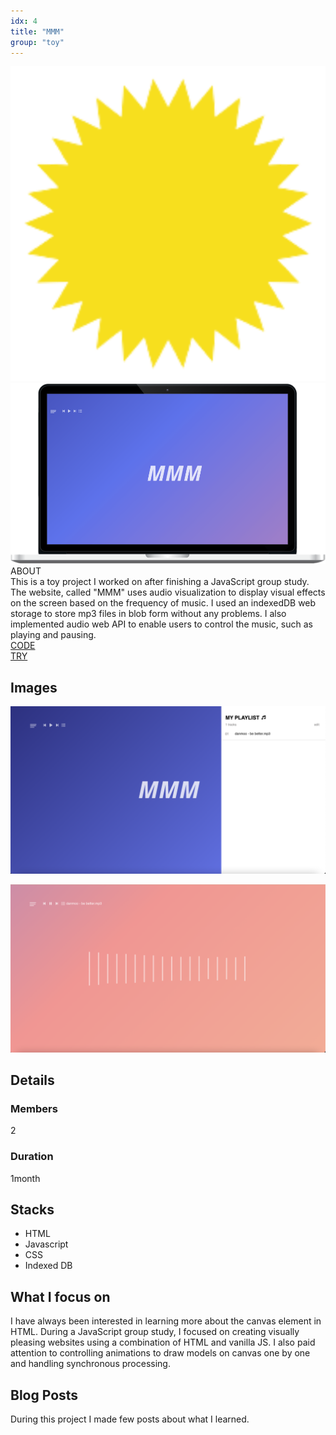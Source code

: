 ```yaml
---
idx: 4
title: "MMM"
group: "toy"
---
```


<div class="aboutWrap">
    <div class="aboutImgWrap">
        <div class="aboutImg">
            <div class="spark">
                <img src="./images/spark.png">
            </div>
            <div class="main">
                <img src="./images/mmm/mmm.png">
            </div>
        </div>
    </div>
    <div class="about">
        <div class="aboutTitle">
        ABOUT
        </div>
        <div class="aboutContent">
        This is a toy project I worked on after finishing a JavaScript group study. The website, called "MMM" uses audio visualization to display visual effects on the screen based on the frequency of music. I used an indexedDB web storage to store mp3 files in blob form without any problems. I also implemented audio web API to enable users to control the music, such as playing and pausing.
        </div>
        <div class="btnWrap">
            <div class="btn"><a href="https://github.com/WonWonGit/mmm" target='_blank'>CODE</a></div>
            <div class="btn">
                <a href="https://wonwongit.github.io/mmm/html/index.html" target='_blank'>TRY</a>
            </div>
        </div>
    </div>
</div>

## Images

<div class="imgWrap">

<div class="projectImg">

![mmm02](./images/mmm/mmm2.png)

</div>
<div class="projectImg">

![mmm03](./images/mmm/mmm3.png)

</div>
<div class="projectImg">

</div>

</div>

## Details

### Members

2

### Duration

1month

## Stacks

<div class='stackWrap'>
   <div class="stacks">
        <ul class="stacksList">
            <li>HTML</li>
            <li>Javascript</li>
            <li>CSS</li>
            <li>Indexed DB</li>
        </ul>
    </div>
   </div> 
</div>

## What I focus on

I have always been interested in learning more about the canvas element in HTML. During a JavaScript group study, I focused on creating visually pleasing websites using a combination of HTML and vanilla JS. I also paid attention to controlling animations to draw models on canvas one by one and handling synchronous processing.

## Blog Posts

During this project I made few posts about what I learned.

<br/>
<br/>
